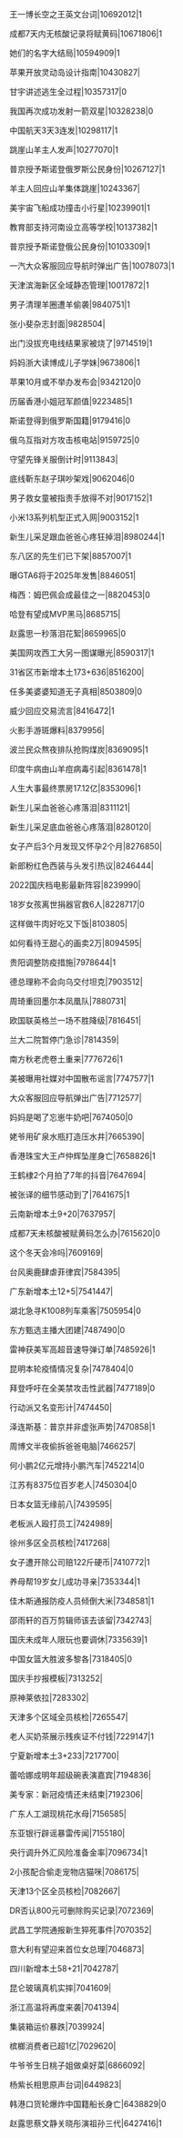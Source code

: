 王一博长空之王英文台词|10692012|1

成都7天内无核酸记录将赋黄码|10671806|1

她们的名字大结局|10594909|1

苹果开放灵动岛设计指南|10430827|

甘宇讲述逃生全过程|10357317|0

我国再次成功发射一箭双星|10328238|0

中国航天3天3连发|10298117|1

跳崖山羊主人发声|10277070|1

普京授予斯诺登俄罗斯公民身份|10267127|1

羊主人回应山羊集体跳崖|10243367|

美宇宙飞船成功撞击小行星|10239901|1

教育部支持河南设立高等学校|10137382|1

普京授予斯诺登俄公民身份|10103309|1

一汽大众客服回应导航时弹出广告|10078073|1

天津滨海新区全域静态管理|10017872|1

男子清理羊圈遭羊偷袭|9840751|1

张小斐杂志封面|9828504|

出门没拔充电线结果家被烧了|9714519|1

妈妈浙大读博成儿子学妹|9673806|1

苹果10月或不举办发布会|9342120|0

历届香港小姐冠军颜值|9223485|1

斯诺登得到俄罗斯国籍|9179416|0

俄乌互指对方攻击核电站|9159725|0

守望先锋关服倒计时|9113843|

底线靳东赵子琪吵架戏|9062046|0

男子救女童被指责手放得不对|9017152|1

小米13系列机型正式入网|9003152|1

新生儿采足跟血爸爸心疼狂掉泪|8980244|1

东八区的先生们已下架|8857007|1

曝GTA6将于2025年发售|8846051|

梅西：姆巴佩会成最佳之一|8820453|0

哈登有望成MVP黑马|8685715|

赵露思一秒落泪花絮|8659965|0

美国网攻西工大另一图谋曝光|8590317|1

31省区市新增本土173+636|8516200|

任多美婆婆知道无子真相|8503809|0

威少回应交易流言|8416472|1

火影手游斑爆料|8379956|

波兰民众熬夜排队抢购煤炭|8369095|1

印度牛病由山羊痘病毒引起|8361478|1

人生大事最终票房17.12亿|8353096|1

新生儿采血爸爸心疼落泪|8311121|

新生儿采足底血爸爸心疼落泪|8280120|

女子产后3个月发现又怀孕2个月|8276850|

新郎粉红色西装与头发引热议|8246444|

2022国庆档电影最新阵容|8239990|

18岁女孩离世捐器官救6人|8228717|0

这样做牛肉好吃又下饭|8103805|

如何看待王甜心的画卖2万|8094595|

贵阳调整防疫措施|7978644|1

德总理称不会向乌交付坦克|7903512|

周琦重回墨尔本凤凰队|7880731|

欧国联英格兰一场不胜降级|7816451|

兰大二院暂停门急诊|7814359|

南方秋老虎卷土重来|7776726|1

美被曝用社媒对中国散布谣言|7747577|1

大众客服回应导航弹出广告|7712577|

妈妈是喝了忘崽牛奶吧|7674050|0

姥爷用矿泉水瓶打造压水井|7665390|

香港珠宝大王卢仲辉坠崖身亡|7658826|1

王鹤棣2个月拍了7年的抖音|7647694|

被张译的细节感动到了|7641675|1

云南新增本土9+20|7637957|

成都7天未核酸被赋黄码怎么办|7615620|0

这个冬天会冷吗|7609169|

台风奥鹿肆虐菲律宾|7584395|

广东新增本土12+5|7541447|

湖北急寻K1008列车乘客|7505954|0

东方甄选主播大团建|7487490|0

雷神获美军高超音速导弹订单|7485926|1

昆明本轮疫情情况复杂|7478404|0

拜登呼吁在全美禁攻击性武器|7477189|0

行动派又名变形计|7474450|

泽连斯基：普京并非虚张声势|7470858|1

周博文半夜偷拆爸爸电脑|7466257|

何小鹏2亿元增持小鹏汽车|7452214|0

江苏有8375位百岁老人|7450304|0

日本女篮无缘前八|7439595|

老板派人殴打员工|7424989|

徐州多区全员核检|7417268|

女子遭开除公司赔122斤硬币|7410772|1

养母帮19岁女儿成功寻亲|7353344|1

佳木斯通报防疫人员倾倒大米|7348581|1

邵雨轩的百万剪辑师该去该留|7342743|

国庆未成年人限玩也要调休|7335639|1

中国女篮大胜波多黎各|7318405|0

国庆手抄报模板|7313252|

原神莱依拉|7283302|

天津多个区域全员核检|7265547|

老人买奶茶展示残疾证不付钱|7229147|1

宁夏新增本土3+233|7217700|

蕾哈娜成明年超级碗表演嘉宾|7194836|

美专家：新冠疫情还未结束|7192306|

广东人工湖现桃花水母|7156585|

东亚银行辟谣暴雷传闻|7155180|

央行调升外汇风险准备金率|7096734|1

2小孩配合偷走宠物店猫咪|7086175|

天津13个区全员核检|7082667|

DR否认800元可删除购买记录|7072369|

武昌工学院通报新生猝死事件|7070352|

意大利有望迎来首位女总理|7046873|

四川新增本土58+21|7042787|

昆仑玻璃真机实摔|7041609|

浙江高温将再度来袭|7041394|

集装箱运价暴跌|7039924|

槟榔消费者已超1亿|7029620|

牛爷爷生日桃子姐做桌好菜|6866092|

杨紫长相思原声台词|6449823|

韩港口货轮爆炸中国籍船长身亡|6438829|0

赵露思蔡文静关晓彤演祖孙三代|6427416|1

